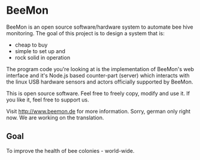 # BeeMon

BeeMon is an open source software/hardware system to automate bee hive monitoring. 
The goal of this project is to design a system that is:

- cheap to buy
- simple to set up and
- rock solid in operation

The program code you're looking at is the implementation of BeeMon's web interface
and it's Node.js based counter-part (server) which interacts with the linux USB 
hardware sensors and actors officially supported by BeeMon.

This is open source software. Feel free to freely copy, modify and use it.
If you like it, feel free to support us.

Visit http://www.beemon.de for more information. Sorry, german only right now.
We are working on the translation.

## Goal

To improve the health of bee colonies - world-wide.